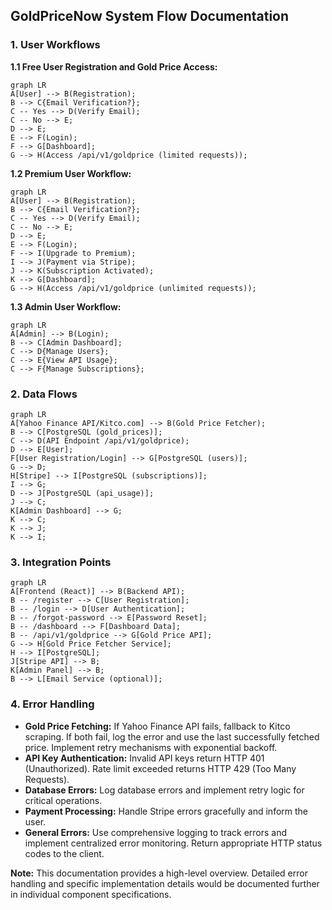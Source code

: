 ## GoldPriceNow System Flow Documentation

### 1. User Workflows

**1.1 Free User Registration and Gold Price Access:**

```mermaid
graph LR
A[User] --> B(Registration);
B --> C{Email Verification?};
C -- Yes --> D(Verify Email);
C -- No --> E;
D --> E;
E --> F(Login);
F --> G[Dashboard];
G --> H(Access /api/v1/goldprice (limited requests));
```

**1.2 Premium User Workflow:**

```mermaid
graph LR
A[User] --> B(Registration);
B --> C{Email Verification?};
C -- Yes --> D(Verify Email);
C -- No --> E;
D --> E;
E --> F(Login);
F --> I(Upgrade to Premium);
I --> J(Payment via Stripe);
J --> K(Subscription Activated);
K --> G[Dashboard];
G --> H(Access /api/v1/goldprice (unlimited requests));
```

**1.3 Admin User Workflow:**

```mermaid
graph LR
A[Admin] --> B(Login);
B --> C[Admin Dashboard];
C --> D{Manage Users};
C --> E{View API Usage};
C --> F{Manage Subscriptions};
```


### 2. Data Flows

```mermaid
graph LR
A[Yahoo Finance API/Kitco.com] --> B(Gold Price Fetcher);
B --> C[PostgreSQL (gold_prices)];
C --> D(API Endpoint /api/v1/goldprice);
D --> E[User];
F[User Registration/Login] --> G[PostgreSQL (users)];
G --> D;
H[Stripe] --> I[PostgreSQL (subscriptions)];
I --> G;
D --> J[PostgreSQL (api_usage)];
J --> C;
K[Admin Dashboard] --> G;
K --> C;
K --> J;
K --> I;

```

### 3. Integration Points

```mermaid
graph LR
A[Frontend (React)] --> B(Backend API);
B -- /register --> C[User Registration];
B -- /login --> D[User Authentication];
B -- /forgot-password --> E[Password Reset];
B -- /dashboard --> F[Dashboard Data];
B -- /api/v1/goldprice --> G[Gold Price API];
G --> H[Gold Price Fetcher Service];
H --> I[PostgreSQL];
J[Stripe API] --> B;
K[Admin Panel] --> B;
B --> L[Email Service (optional)];

```

### 4. Error Handling

* **Gold Price Fetching:**  If Yahoo Finance API fails, fallback to Kitco scraping.  If both fail, log the error and use the last successfully fetched price. Implement retry mechanisms with exponential backoff.
* **API Key Authentication:**  Invalid API keys return HTTP 401 (Unauthorized). Rate limit exceeded returns HTTP 429 (Too Many Requests).
* **Database Errors:**  Log database errors and implement retry logic for critical operations.
* **Payment Processing:** Handle Stripe errors gracefully and inform the user.
* **General Errors:**  Use comprehensive logging to track errors and implement centralized error monitoring.  Return appropriate HTTP status codes to the client.


**Note:** This documentation provides a high-level overview.  Detailed error handling and specific implementation details would be documented further in individual component specifications.
